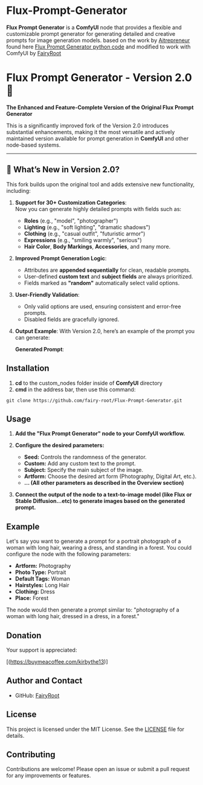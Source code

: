 # **Flux-Prompt-Generator**

**Flux Prompt Generator** is a **ComfyUI** node that provides a flexible and customizable prompt generator for generating detailed and creative prompts for image generation models.
based on the work by [Aitrepreneur](https://huggingface.co/Aitrepreneur) found here [Flux Prompt Generator python code](https://huggingface.co/Aitrepreneur/FLUX-Prompt-Generator/blob/main/app.py) and modified to work with ComfyUI by [FairyRoot](https://github.com/fairy-root)



# Flux Prompt Generator - Version 2.0 🚀  
**The Enhanced and Feature-Complete Version of the Original Flux Prompt Generator**

This is a significantly improved fork of the Version 2.0 introduces substantial enhancements, making it the most versatile and actively maintained version available for prompt generation in **ComfyUI** and other node-based systems.

---

## 🌟 **What’s New in Version 2.0?**
This fork builds upon the original tool and adds extensive new functionality, including:  

1. **Support for 30+ Customization Categories**:  
   Now you can generate highly detailed prompts with fields such as:  
   - **Roles** (e.g., "model", "photographer")  
   - **Lighting** (e.g., "soft lighting", "dramatic shadows")  
   - **Clothing** (e.g., "casual outfit", "futuristic armor")  
   - **Expressions** (e.g., "smiling warmly", "serious")  
   - **Hair Color**, **Body Markings**, **Accessories**, and many more.  

2. **Improved Prompt Generation Logic**:  
   - Attributes are **appended sequentially** for clean, readable prompts.  
   - User-defined **custom text** and **subject fields** are always prioritized.  
   - Fields marked as **"random"** automatically select valid options.

3. **User-Friendly Validation**:  
   - Only valid options are used, ensuring consistent and error-free prompts.  
   - Disabled fields are gracefully ignored.

4. **Output Example**:
   With Version 2.0, here’s an example of the prompt you can generate:

    

   **Generated Prompt**:

   


## Installation

1. **cd** to the custom_nodes folder inside of **ComfyUI** directory
2. **cmd** in the address bar, then use this command:
```
git clone https://github.com/fairy-root/Flux-Prompt-Generator.git
```

## Usage

1. **Add the "Flux Prompt Generator" node to your ComfyUI workflow.**
2. **Configure the desired parameters:**
    - **Seed:** Controls the randomness of the generator.
    - **Custom:** Add any custom text to the prompt.
    - **Subject:** Specify the main subject of the image.
    - **Artform:** Choose the desired art form (Photography, Digital Art, etc.).
    - **... (All other parameters as described in the Overview section)**

3. **Connect the output of the node to a text-to-image model (like Flux or Stable Diffusion...etc) to generate images based on the generated prompt.**

## Example

Let's say you want to generate a prompt for a portrait photograph of a woman with long hair, wearing a dress, and standing in a forest. You could configure the node with the following parameters:

- **Artform:** Photography
- **Photo Type:** Portrait
- **Default Tags:** Woman
- **Hairstyles:** Long Hair
- **Clothing:** Dress
- **Place:** Forest

The node would then generate a prompt similar to: "photography of a woman with long hair, dressed in a dress, in a forest."

## Donation

Your support is appreciated:


[(https://buymeacoffee.com/kirbythe13)]

## Author and Contact

- GitHub: [FairyRoot](https://github.com/KIRBYTHE1)


## License

This project is licensed under the MIT License. See the [LICENSE](LICENSE) file for details.

## Contributing

Contributions are welcome! Please open an issue or submit a pull request for any improvements or features.
